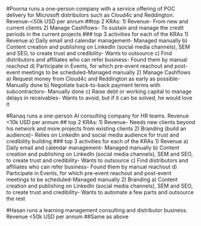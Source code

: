 #Poorna runs a one-person company with a service offering of POC delivery for Microsoft distributors such as Cloud4c and Reddington. Revenue-<50k USD per annum
	##top 2 KRAs:
		1) Revenue- From new and current clients
		2) Manage Cashflows- To sustain and manage the credit periods in the current projects 
		### top 3 activities for each of the KRAs
				1) Revenue
					a) Daily email and calendar management- Managed manually
					b) Content creation and publishing on LinkedIn (social media channels), SEM and SEO, to create trust and credibility- Wants to outsource
					c) Find distributors and affiliates who can refer business- Found them by manual reachout
					d) Participate in Events, for which pre-event reachout and post-event meetings to be scheduled-Managed manually
				2) Manage Cashflows
					a) Request money from Cloud4c and Reddington as early as possible- Manually done
					b) Negotiate back-to-back payment terms with subcontractors- Manually done
					c) Raise debt or working capital to manage delays in receivables- Wants to avoid, but if it can be solved, he would love it

#Ranaq runs a one-person AI consulting company for HR teams. Revenue <10k USD per annum
	## top 2 KRAs:
	1) Revenue- Needs new clients beyond his network and more projects from existing clients
	2) Branding (build an audience)- Relies on LinkedIn and social media audience for trust and credibility building
		### top 3 activities for each of the KRAs
			1) Revenue
				a) Daily email and calendar management- Managed manually
				b) Content creation and publishing on LinkedIn (social media channels), SEM and SEO, to create trust and credibility- Wants to outsource
				c) Find distributors and affiliates who can refer business- Found them by manual reachout
				d) Participate in Events, for which pre-event reachout and post-event meetings to be scheduled-Managed manually
			2) Branding
				a) Content creation and publishing on LinkedIn (social media channels), SEM and SEO, to create trust and credibility- Wants to automate a few parts and outsource the rest
				
#Hasan runs a learning management consulting and distributor business. Revenue <50k USD per annum
##Same as above


				